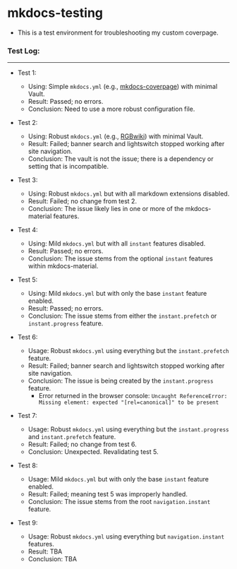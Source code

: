 # mkdocs-testing
- This is a test environment for troubleshooting my custom coverpage.

### Test Log:
---

- Test 1:
    - Using: Simple `mkdocs.yml` (e.g., [mkdocs-coverpage](https://github.com/tylerdotrar/mkdocs-coverpage)) with minimal Vault.
    - Result: Passed; no errors.
    - Conclusion: Need to use a more robust configuration file.
 
- Test 2:
    - Using: Robust `mkdocs.yml` (e.g., [RGBwiki](https://github.com/tylerdotrar/mkdocs-coverpage)) with minimal Vault.
    - Result: Failed; banner search and lightswitch stopped working after site navigation.
    - Conclusion: The vault is not the issue; there is a dependency or setting that is incompatible.
    
- Test 3:
    - Using: Robust `mkdocs.yml` but with all markdown extensions disabled.
    - Result: Failed; no change from test 2.
    - Conclusion: The issue likely lies in one or more of the mkdocs-material features.
 
- Test 4:
    - Using: Mild `mkdocs.yml` but with all `instant` features disabled.
    - Result: Passed; no errors.
    - Conclusion: The issue stems from the optional `instant` features within mkdocs-material.
 
 - Test 5:
    - Using: Mild `mkdocs.yml` but with only the base `instant` feature enabled.
    - Result: Passed; no errors.
    - Conclusion: The issue stems from either the `instant.prefetch` or `instant.progress` feature.
    
 - Test 6:
    - Usage: Robust `mkdocs.yml` using everything but the `instant.prefetch` feature.
    - Result: Failed; banner search and lightswitch stopped working after site navigation.
    - Conclusion: The issue is being created by the `instant.progress` feature.
        - Error returned in the browser console: `Uncaught ReferenceError: Missing element: expected "[rel=canonical]" to be present`
    
 - Test 7:
    - Usage: Robust `mkdocs.yml` using everything but the `instant.progress` and `instant.prefetch` feature.
    - Result: Failed; no change from test 6.
    - Conclusion: Unexpected.  Revalidating test 5.
    
 - Test 8:
    - Usage: Mild `mkdocs.yml` but with only the base `instant` feature enabled.
    - Result: Failed; meaning test 5 was improperly handled.
    - Conclusion: The issue stems from the root `navigation.instant` feature.
    
 - Test 9:
    - Usage: Robust `mkdocs.yml` using everything but `navigation.instant` features.
    - Result: TBA
    - Conclusion: TBA
